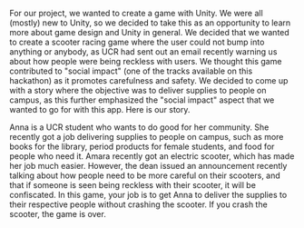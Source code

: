 For our project, we wanted to create a game with Unity. We were all (mostly) new to Unity, so we decided to take this as an opportunity to learn more about game design and Unity in general. We decided that we wanted to create a scooter racing game where the user could not bump into anything or anybody, as UCR had sent out an email recently warning us about how people were being reckless with users. We thought this game contributed to "social impact" (one of the tracks available on this hackathon) as it promotes carefulness and safety. We decided to come up with a story where the objective was to deliver supplies to people on campus, as this further emphasized the "social impact" aspect that we wanted to go for with this app. Here is our story.

Anna is a UCR student who wants to do good for her community. She recently got a job delivering supplies to people on campus, such as more books for the library, period products for female students, and food for people who need it. Amara recently got an electric scooter, which has made her job much easier. However, the dean issued an announcement recently talking about how people need to be more careful on their scooters, and that if someone is seen being reckless with their scooter, it will be confiscated. In this game, your job is to get Anna to deliver the supplies to their respective people without crashing the scooter. If you crash the scooter, the game is over.
